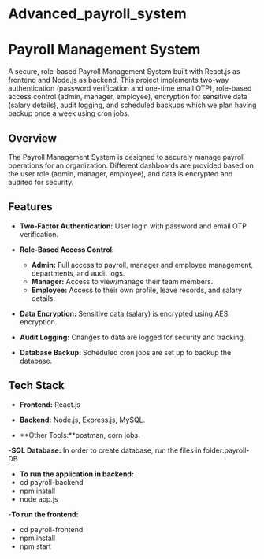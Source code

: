 # Advanced_payroll_system

# Payroll Management System

A secure, role-based Payroll Management System built with React.js as frontend and Node.js as backend. This project implements two-way authentication (password verification and one-time email OTP), role-based access control (admin, manager, employee), encryption for sensitive data (salary details), audit logging, and scheduled backups which we plan having backup once a week using cron jobs.

## Overview

The Payroll Management System is designed to securely manage payroll operations for an organization. Different dashboards are provided based on the user role (admin, manager, employee), and data is encrypted and audited for security.

## Features

- **Two-Factor Authentication:**
  User login with password and email OTP verification.

- **Role-Based Access Control:**
  - **Admin:** Full access to payroll, manager and employee management, departments, and audit logs.
  - **Manager:** Access to view/manage their team members.
  - **Employee:** Access to their own profile, leave records, and salary details.

- **Data Encryption:**
  Sensitive data (salary) is encrypted using AES encryption.

- **Audit Logging:**
  Changes to data are logged for security and tracking.

- **Database Backup:**
  Scheduled cron jobs are set up to backup the database.

## Tech Stack

- **Frontend:**
  React.js

- **Backend:**
  Node.js, Express.js, MySQL.

- **Other Tools:**postman, corn jobs.

-**SQL Database:**
In order to create database, run the files in folder:payroll-DB

- **To run the application in backend:**
 - cd payroll-backend
 - npm install
 - node app.js

-**To run the frontend:**
- cd payroll-frontend
- npm install
- npm start
